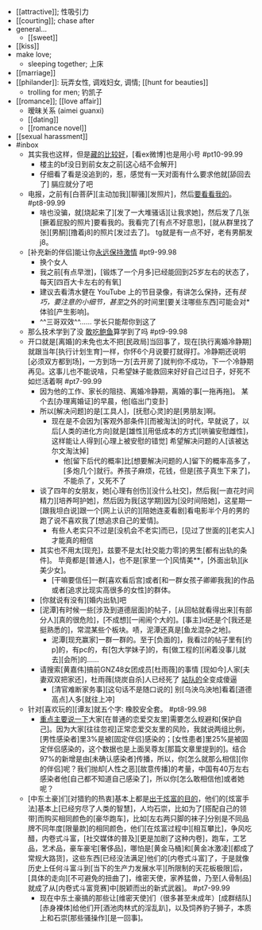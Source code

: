 - [[attractive]]; 性吸引力
- [[courting]]; chase after
- general...
    - [[sweet]]
- [[kiss]]
- make love;
    - sleeping together; 上床
- [[marriage]]
- [[philander]]: 玩弄女性, 调戏妇女, 调情; [[hunt for beauties]]
    - trolling for men; 钓凯子
- [[romance]]; [[love affair]]
    - 暧昧关系 (aimei guanxi)
    - [[dating]]
    - [[romance novel]]
- [[sexual harassment]]
- #inbox
    - 其实我也这样，但是[藏的比较好](https://bbs.saraba1st.com/2b/thread-1998751-6-1.html)，[看ex微博]也是用小号 #pt10-99.99
        - 楼主的bf没日到前女友之前[这心结不会解开]
        - 仔细看了看是没追到的，惹，感觉有一天对面有什么要求他就[舔回去了]
膈应就分了吧
    - 电报，之前有[白菩萨][主动加我][聊骚][发照片]，然后[要看看我的](https://bbs.saraba1st.com/2b/thread-2005509-1-1.html)。 #pt8-99.99
        - 啥也没骗，就[烧起来了][发了一大堆骚话][让我求她]，然后发了几张[撅着屁股的照片]要看我的。我看完了[有点不好意思]，[就从群里找了张][男酮][撸着j8]的照片[发过去了]。
tg就是有一点不好，老有男酮发j8。
    - [补充新的伴侣]能让你[永远保持激情](https://bbs.saraba1st.com/2b/thread-2020413-2-1.html) #pt9-99.98
        - 换个女人
        - 我之前[有点早泄]，[锻炼了一个月多]已经能回到25岁左右的状态了，每天[四百大卡左右的有氧]
        - 建议去看清水健在 YouTube 上的节目录像，有讲怎么保持，还有*技巧，要注意的小细节，甚至*之外的时间里[要关注哪些东西]可能会对*体验[产生影响]。
        - ^^三哥双效^^…… 学长只能帮你到这了 
    - 那么技术学到了没
[敢吃鲍鱼](https://bbs.saraba1st.com/2b/forum.php?mod=viewthread&tid=1998514&extra=page%3D1%26filter%3Dtypeid%26typeid%3D139&page=2)算学到了吗 #pt9-99.98
    - 开口就是[离婚]的未免也太不把[民政局]当回事了，现在[执行离婚冷静期]就跟当年[执行计划生育]一样，你怀6个月说要打就得打。冷静期还说明[必须双方都到场]，一方到场一方[去开房了]就判你不成功，下一个冷静期再见。这事儿也不能说啥，只希望妹子能救回来好好自己过日子，好死不如烂活着啊 #pt7-99.99
        - 因为他的工作、家长的阻挠、离婚冷静期，离婚的事[一拖再拖]。
某个去[办理离婚证]的早晨，他[临出门变卦]
        - 所以[解决问题]的是[工具人]，[抚慰心灵]的是[男朋友]啊。
            - 现在是不会因为[客观外部条件][而被淘汰]的时代，早就说了，以后[人类的进化方向]就是[雄性][用低成本的方式][哄骗安慰雌性]，这样能让人得到[心理上被安慰的错觉]
希望解决问题的人[该被达尔文淘汰掉]
                - 他[留下后代的概率]比[想要解决问题的人]留下的概率高多了，[多炮几个]就行。养孩子麻烦，花钱，但是[孩子真生下来了]，不能杀了，又死不了
        - 谈了四年的女朋友，她[心理有创伤][没什么社交]，然后我[一直花时间精力][培养呵护她]，然后因为我[这学期]因为[没时间陪她]，这星期一[跟我坦白说]跟一个[网上认识的][陪她连麦看剧]看电影半个月的男的跑了说不喜欢我了[想追求自己的爱情]。
            - 有些人老实只不过是[没机会不老实]而已，[见过了世面的][老实人]才能真的相信
        - 其实也不用太[现充]，兹要不是太[社交能力零]的男生[都有出轨的条件]。
毕竟都是[普通人]，也不是[家里一个]风情美**，[外面出轨][jk美少女]。
            - [干嘛要信任]一群[喜欢看后宫]或者[和一群女孩子卿卿我我]的作品或者[追求比现实高很多的女性]的群体。
        - [你就说有没有][婚内出轨]吧
        - [泥潭]有时候一些[涉及到道德层面]的帖子，[从回帖就看得出来][有部分人][真的很危险]，[不成想][一闹闹个大的]。[事主]id还是个[我还是挺熟悉的]，常混某些个板块。啧，泥潭还真是[鱼龙混杂之地]。
            - 泥潭[现充赢家]一群一群的。至于[负面的]，我看过的帖子里有[约p]的，有pc的，有[包大学妹子]的，有[做工程的][闲着没事儿就去][会所]的……
        - 请搜索[黄嘉伟]搞前GNZ48女团成员[杜雨薇]的事情
[现如今]人家[夫妻双双把家还]，杜雨薇[烧炭自杀]人已经死了
[站队的](https://bbs.saraba1st.com/2b/thread-2000940-18-1.html)全变成傻逼
            - [清官难断家务事][这句话不是随口说的]
别[乌泱乌泱地]看着[道德高点]人多[就往上冲]
    - 针对[喜欢玩的][谭友]就五个字: 橡胶安全套。 #pt8-99.98
        - [重点主要说一下](https://bbs.saraba1st.com/2b/forum.php?mod=viewthread&tid=2014600)大家[在普通的恋爱交友里]需要怎么规避和[保护自己]。因为大家[往往忽视]正常恋爱交友里的风险，我就说两组比例，[男性感染者]里3%是被[固定伴侣]感染的；[女性患者]里25%是被固定伴侣感染的，这个数据也是上面吴尊友[那篇文章里提到的]。结合97%的新增是由[未确认感染者]传播，所以，你[怎么就那么相信][你的伴侣]呢？我们抛却[人性之恶][故意传播]的考量，中国有40万左右感染者他[自己都不知道自己感染了]，所以你[怎么敢相信他]或者她呢？
    - [中东土豪]们[对猎豹的热衷]基本上都是[出于炫富的目的](https://www.zhihu.com/question/476204385/answer/2035176182)，他们的[炫富手法]基本上[已经穷尽了人类的智慧]，人均石崇，比如为了[搭配自己的领带]而购买相同颜色的[豪华跑车]，比如[左右两只脚的袜子]分别是不同品牌不同年度[限量款]的相同颜色，他们[在炫富过程中][相互攀比]，争风吃醋，内卷式斗富，[社交媒体的普及][更是加剧了这种内卷]，跑车，工艺品，艺术品，豪车豪宅[奢侈品]，哪怕是[黄金马桶]和[黄金冰激凌][都成了常规大路货]，这些东西[已经没法满足]他们的[内卷式斗富]了，于是就像历史上任何斗富斗到[当下的生产力发展水平][所限制的天花板极限]后，[具体的走向][不可避免的扭曲了]，维密天使，家养猛兽，乃至[人骨制品]就成了从[内卷式斗富竞赛]中[脱颖而出的新式武器]。 #pt7-99.99
        - 现在中东土豪搞的那些让[维密天使]们（很多甚至未成年）[成群结队][赤身裸体]给他们开[酒池肉林式的淫乱趴]，以及饲养豹子狮子，本质上和石崇[那些骚操作][是一回事]。
